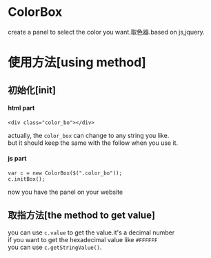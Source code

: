 # ColorBox
create a panel to select the color you want.取色器.based on js,jquery.
# 使用方法[using method]
## 初始化[init]
#### html part<br>
    <div class="color_bo"></div>
actually, the `color_box` can change to any string you like.<br>
but it should keep the same with the follow when you use it.
#### js part<br>
    var c = new ColorBox($(".color_bo"));
    c.initBox();
now you have the panel on your website<br>
## 取指方法[the method to get value]
you can use `c.value` to get the value.it's a decimal number<br>
if you want to get the hexadecimal value like `#FFFFFF`<br>
you can use `c.getStringValue()`.<br>
